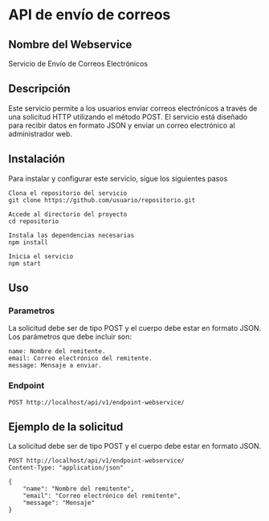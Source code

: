 # API de envío de correos

## Nombre del Webservice
Servicio de Envío de Correos Electrónicos

## Descripción
Este servicio permite a los usuarios enviar correos electrónicos a través de una solicitud HTTP utilizando el método POST. El servicio está diseñado para recibir datos en formato JSON y enviar un correo electrónico al administrador web.

## Instalación
Para instalar y configurar este servicio, sigue los siguientes pasos

    Clona el repositorio del servicio
    git clone https://github.com/usuario/repositorio.git

    Accede al directorio del proyecto
    cd repositorio

    Instala las dependencias necesarias
    npm install 

    Inicia el servicio
    npm start

## Uso
### Parametros   
La solicitud debe ser de tipo POST y el cuerpo debe estar en formato JSON. Los parámetros que debe incluir son:

    name: Nombre del remitente.
    email: Correo electrónico del remitente.
    message: Mensaje a enviar.

### Endpoint

    POST http://localhost/api/v1/endpoint-webservice/


## Ejemplo de la solicitud
La solicitud debe ser de tipo POST y el cuerpo debe estar en formato JSON.


    POST http://localhost/api/v1/endpoint-webservice/
    Content-Type: "application/json"

    {
        "name": "Nombre del remitente",
        "email": "Correo electrónico del remitente",
        "message": "Mensaje"
    }
